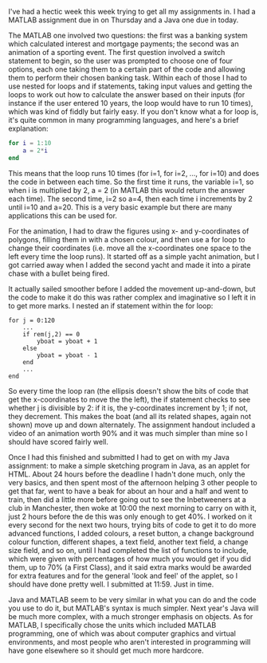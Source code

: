 I've had a hectic week this week trying to get all my assignments in. I had a MATLAB assignment due
in on Thursday and a Java one due in today.

The MATLAB one involved two questions: the first was a banking system which calculated interest and
mortgage payments; the second was an animation of a sporting event. The first question involved a
switch statement to begin, so the user was prompted to choose one of four options, each one taking
them to a certain part of the code and allowing them to perform their chosen banking task. Within
each of those I had to use nested for loops and if statements, taking input values and getting the
loops to work out how to calculate the answer based on their inputs (for instance if the user
entered 10 years, the loop would have to run 10 times), which was kind of fiddly but fairly easy. If
you don't know what a for loop is, it's quite common in many programming languages, and here's a
brief explanation:

```matlab
for i = 1:10
    a = 2*i
end
```

This means that the loop runs 10 times (for i=1, for i=2, ..., for i=10) and does the code in between
each time. So the first time it runs, the variable i=1, so when i is multiplied by 2, a = 2 (in
MATLAB this would return the answer each time). The second time, i=2 so a=4, then each time i
increments by 2 until i=10 and a=20. This is a very basic example but there are many applications
this can be used for.

For the animation, I had to draw the figures using x- and y-coordinates of polygons, filling them in
with a chosen colour, and then use a for loop to change their coordinates (i.e. move all the
x-coordinates one space to the left every time the loop runs). It started off as a simple yacht
animation, but I got carried away when I added the second yacht and made it into a pirate chase with
a bullet being fired.

It actually sailed smoother before I added the movement up-and-down, but the code to make it do this
was rather complex and imaginative so I left it in to get more marks. I nested an if statement
within the for loop:

```
for j = 0:120
    ...
    if rem(j,2) == 0
        yboat = yboat + 1
    else
        yboat = yboat - 1
    end
    ...
end
```

So every time the loop ran (the ellipsis doesn't show the bits of code that get the x-coordinates to
move the the left), the if statement checks to see whether j is divisible by 2: if it is, the
y-coordinates increment by 1; if not, they decrement. This makes the boat (and all its related
shapes, again not shown) move up and down alternately. The assignment handout included a video of an
animation worth 90% and it was much simpler than mine so I should have scored fairly well.

Once I had this finished and submitted I had to get on with my Java assignment: to make a simple
sketching program in Java, as an applet for HTML. About 24 hours before the deadline I hadn't done
much, only the very basics, and then spent most of the afternoon helping 3 other people to get that
far, went to have a beak for about an hour and a half and went to train, then did a little more
before going out to see the Inbetweeners at a club in Manchester, then woke at 10:00 the next
morning to carry on with it, just 2 hours before the de this was only enough to get 40%. I worked on
it every second for the next two hours, trying bits of code to get it to do more advanced functions,
I added colours, a reset button, a change background colour function, different shapes, a text
field, another text field, a change size field, and so on, until I had completed the list of
functions to include, which were given with percentages of how much you would get if you did them,
up to 70% (a First Class), and it said extra marks would be awarded for extra features and for the
general 'look and feel' of the applet, so I should have done pretty well. I submitted at 11:59. Just
in time.

Java and MATLAB seem to be very similar in what you can do and the code you use to do it, but
MATLAB's syntax is much simpler. Next year's Java will be much more complex, with a much stronger
emphasis on objects. As for MATLAB, I specifically chose the units which included MATLAB
programming, one of which was about computer graphics and virtual environments, and most people who
aren't interested in programming will have gone elsewhere so it should get much more hardcore.
